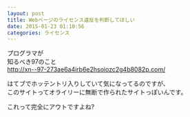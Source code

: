 ```yaml
---
layout: post
title: Webページのライセンス違反を判断してほしい
date: 2015-01-23 01:10:56
categories: ライセンス
---
```

<!-- {% raw %} -->
<p>プログラマが<br>
知るべき97のこと<br>
<a href="http://xn--97-273ae6a4irb6e2hsoiozc2g4b8082p.com/" rel="nofollow">http://xn--97-273ae6a4irb6e2hsoiozc2g4b8082p.com/</a></p>

<p>はてブでホッテントリ入りしていて気になってるのですが、<br>
このサイトってオライリーに無断で作られたサイトっぽいんです。</p>

<p>これって完全にアウトですよね?</p>
<!-- {% endraw %} -->
